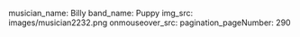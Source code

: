 musician_name: Billy
band_name: Puppy
img_src: images/musician2232.png
onmouseover_src: 
pagination_pageNumber: 290